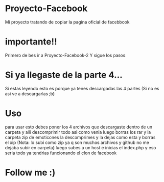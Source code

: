 # Proyecto-Facebook

Mi proyecto tratando de copiar la pagina oficial de facebbook

# importante!! 

Primero de bes ir a Proyecto-Facebook-2 Y sigue los pasos

# Si ya llegaste de la parte 4...

Si estas leyendo esto es porque ya tenes descargadas las 4 partes (Si no es asi ve a descargarlas ;b)

# Uso

para usar esto debes poner los 4 archivos que descargaste dentro de un carpeta y alli descomprimir todo asi como venia luego borras los rar y la carpeta zip de emoticones la descomprimes y la dejas como esta y borras el xip (Nota: lo subi como zip ya q son muchos archivos y github no me dejaba subir en carpeta) luego subes a un host e inicias el index.php y eso seria todo ya tendrias funcionando el clon de facebook


# Follow me :)
